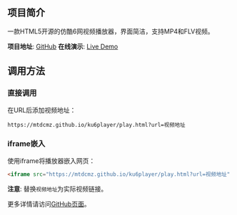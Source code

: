 ## 项目简介

一款HTML5开源的仿酷6网视频播放器，界面简洁，支持MP4和FLV视频。

**项目地址**: [GitHub](https://github.com/mtdcmz/ku6player)
**在线演示**: [Live Demo](https://mtdcmz.github.io/ku6player/play.html?url=)

## 调用方法

### 直接调用

在URL后添加视频地址：
```
https://mtdcmz.github.io/ku6player/play.html?url=视频地址
```

### iframe嵌入

使用iframe将播放器嵌入网页：
```html
<iframe src="https://mtdcmz.github.io/ku6player/play.html?url=视频地址" width="640" height="360" frameborder="0" allowfullscreen></iframe>
```

**注意**: 替换`视频地址`为实际视频链接。

更多详情请访问[GitHub页面](https://github.com/mtdcmz/ku6player)。

